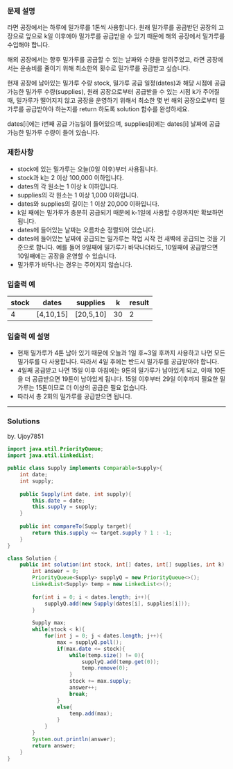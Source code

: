 ### 문제 설명
라면 공장에서는 하루에 밀가루를 1톤씩 사용합니다. 원래 밀가루를 공급받던 공장의 고장으로 앞으로 k일 이후에야 밀가루를 공급받을 수 있기 때문에 해외 공장에서 밀가루를 수입해야 합니다.

해외 공장에서는 향후 밀가루를 공급할 수 있는 날짜와 수량을 알려주었고, 라면 공장에서는 운송비를 줄이기 위해 최소한의 횟수로 밀가루를 공급받고 싶습니다.

현재 공장에 남아있는 밀가루 수량 stock, 밀가루 공급 일정(dates)과 해당 시점에 공급 가능한 밀가루 수량(supplies), 원래 공장으로부터 공급받을 수 있는 시점 k가 주어질 때, 밀가루가 떨어지지 않고 공장을 운영하기 위해서 최소한 몇 번 해외 공장으로부터 밀가루를 공급받아야 하는지를 return 하도록 solution 함수를 완성하세요.

dates[i]에는 i번째 공급 가능일이 들어있으며, supplies[i]에는 dates[i] 날짜에 공급 가능한 밀가루 수량이 들어 있습니다.

### 제한사항
- stock에 있는 밀가루는 오늘(0일 이후)부터 사용됩니다.
- stock과 k는 2 이상 100,000 이하입니다.
- dates의 각 원소는 1 이상 k 이하입니다.
- supplies의 각 원소는 1 이상 1,000 이하입니다.
- dates와 supplies의 길이는 1 이상 20,000 이하입니다.
- k일 째에는 밀가루가 충분히 공급되기 때문에 k-1일에 사용할 수량까지만 확보하면 됩니다.
- dates에 들어있는 날짜는 오름차순 정렬되어 있습니다.
- dates에 들어있는 날짜에 공급되는 밀가루는 작업 시작 전 새벽에 공급되는 것을 기준으로 합니다. 예를 들어 9일째에 밀가루가 바닥나더라도, 10일째에 공급받으면 10일째에는 공장을 운영할 수 있습니다.
- 밀가루가 바닥나는 경우는 주어지지 않습니다.

### 입출력 예
|stock|	dates|	supplies|	k|	result|
|--|--|--|--|--|
|4	|[4,10,15]|	[20,5,10]|	30|	2|

### 입출력 예 설명
- 현재 밀가루가 4톤 남아 있기 때문에 오늘과 1일 후~3일 후까지 사용하고 나면 모든 밀가루를 다 사용합니다. 따라서 4일 후에는 반드시 밀가루를 공급받아야 합니다.
- 4일째 공급받고 나면 15일 이후 아침에는 9톤의 밀가루가 남아있게 되고, 이때 10톤을 더 공급받으면 19톤이 남아있게 됩니다. 15일 이후부터 29일 이후까지 필요한 밀가루는 15톤이므로 더 이상의 공급은 필요 없습니다.
- 따라서 총 2회의 밀가루를 공급받으면 됩니다.

---
### Solutions

by. Ujoy7851

```java
import java.util.PriorityQueue;
import java.util.LinkedList;

public class Supply implements Comparable<Supply>{
    int date;
    int supply;
    
    public Supply(int date, int supply){
        this.date = date;
        this.supply = supply;
    }
    
    public int compareTo(Supply target){
        return this.supply <= target.supply ? 1 : -1;
    }
}

class Solution {
    public int solution(int stock, int[] dates, int[] supplies, int k) {
        int answer = 0;
        PriorityQueue<Supply> supplyQ = new PriorityQueue<>();
        LinkedList<Supply> temp = new LinkedList<>();
        
        for(int i = 0; i < dates.length; i++){
            supplyQ.add(new Supply(dates[i], supplies[i]));
        }
        
        Supply max;
        while(stock < k){
            for(int j = 0; j < dates.length; j++){
                max = supplyQ.poll();
                if(max.date <= stock){
                    while(temp.size() != 0){
                        supplyQ.add(temp.get(0));
                        temp.remove(0);
                    }
                    stock += max.supply;
                    answer++;
                    break;
                }
                else{
                    temp.add(max);
                }
            }
        }
        System.out.println(answer);
        return answer;
    }
}
```
